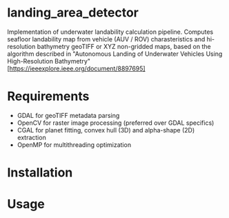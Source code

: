 # landing_area_detector
Implementation of underwater landability calculation pipeline. Computes seafloor landability map from vehicle (AUV / ROV) charasteristics and hi-resolution bathymetry geoTIFF or XYZ non-gridded maps, based on the algorithm described in "Autonomous Landing of Underwater Vehicles Using High-Resolution Bathymetry" [https://ieeexplore.ieee.org/document/8897695]

# Requirements
* GDAL for geoTIFF metadata parsing
* OpenCV for raster image processing (preferred over GDAL specifics)
* CGAL for planet fitting, convex hull (3D) and alpha-shape (2D) extraction
* OpenMP for multithreading optimization

# Installation

# Usage


